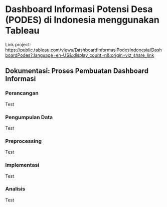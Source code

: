 # Dashboard Informasi Potensi Desa (PODES) di Indonesia menggunakan Tableau

Link project: https://public.tableau.com/views/DashboardInformasiPodesIndonesia/DashboardPodes?:language=en-US&:display_count=n&:origin=viz_share_link

## Dokumentasi: Proses Pembuatan Dashboard Informasi

### Perancangan

Test

### Pengumpulan Data

Test

### Preprocessing

Test

### Implementasi

Test

### Analisis

Test
